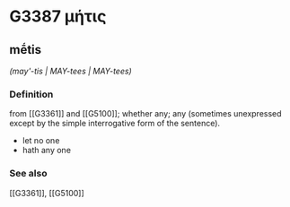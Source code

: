 # G3387 μήτις

## mḗtis

_(may'-tis | MAY-tees | MAY-tees)_

### Definition

from [[G3361]] and [[G5100]]; whether any; any (sometimes unexpressed except by the simple interrogative form of the sentence).

- let no one
- hath any one

### See also

[[G3361]], [[G5100]]

